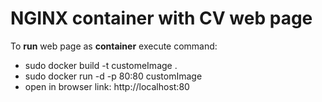 # NGINX container with CV web page

To **run** web page as **container** execute command:
   - sudo docker build -t customeImage .  
   - sudo docker run -d -p 80:80 customImage  
   - open in browser link: http://localhost:80 
